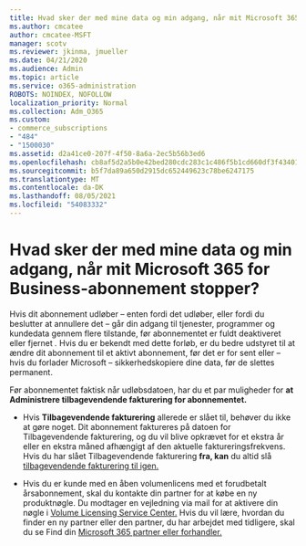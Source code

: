 ```yaml
---
title: Hvad sker der med mine data og min adgang, når mit Microsoft 365 for Business-abonnement stopper?
ms.author: cmcatee
author: cmcatee-MSFT
manager: scotv
ms.reviewer: jkinma, jmueller
ms.date: 04/21/2020
ms.audience: Admin
ms.topic: article
ms.service: o365-administration
ROBOTS: NOINDEX, NOFOLLOW
localization_priority: Normal
ms.collection: Adm_O365
ms.custom:
- commerce_subscriptions
- "484"
- "1500030"
ms.assetid: d2a41ce0-207f-4f50-8a6a-2ec5b56b3ed6
ms.openlocfilehash: cb8af5d2a5b0e42bed280cdc283c1c486f5b1cd660df3f4340159950395034e9
ms.sourcegitcommit: b5f7da89a650d2915dc652449623c78be6247175
ms.translationtype: MT
ms.contentlocale: da-DK
ms.lasthandoff: 08/05/2021
ms.locfileid: "54083332"
---
```

# <a name="what-happens-to-my-data-and-access-when-my-microsoft-365-for-business-subscription-ends"></a>Hvad sker der med mine data og min adgang, når mit Microsoft 365 for Business-abonnement stopper?

Hvis dit abonnement udløber – enten fordi det udløber, eller fordi du beslutter at annullere det – går din adgang til tjenester, programmer og kundedata gennem flere tilstande, før abonnementet er fuldt deaktiveret eller fjernet *.* Hvis du er bekendt med dette forløb, er du bedre udstyret til at ændre dit abonnement til et aktivt abonnement, før det er for sent eller – hvis du forlader Microsoft – sikkerhedskopiere dine data, før de slettes permanent.
  
Før abonnementet faktisk når udløbsdatoen, har du et par muligheder for **at Administrere tilbagevendende fakturering for abonnementet.**
  
- Hvis **Tilbagevendende fakturering** allerede er slået til, behøver du ikke at gøre noget. Dit abonnement faktureres  på datoen for Tilbagevendende fakturering, og du vil blive opkrævet for et ekstra år eller en ekstra måned afhængigt af den aktuelle faktureringsfrekvens. Hvis du har slået Tilbagevendende fakturering **fra, kan** du altid slå [tilbagevendende fakturering til igen.](https://docs.microsoft.com/microsoft-365/commerce/subscriptions/renew-your-subscription#turn-recurring-billing-off-or-on)

- Hvis du er kunde med en åben volumenlicens med et forudbetalt årsabonnement, skal du kontakte din partner for at købe en ny produktnøgle. Du modtager en vejledning via mail for at aktivere din nøgle i [Volume Licensing Service Center.](https://go.microsoft.com/fwlink/p/?LinkID=282016) Hvis du vil lære, hvordan du finder en ny partner eller den partner, du har arbejdet med tidligere, skal du se Find din [Microsoft 365 partner eller forhandler.](https://docs.microsoft.com/microsoft-365/admin/manage/find-your-partner-or-reseller)